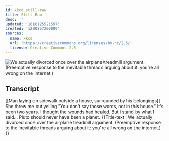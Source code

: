 ```yaml
---
id: xkcd.still-raw
title: Still Raw
desc: ''
updated: '1616125521597'
created: '1220857200000'
sources:
  name: xkcd
  url: 'https://creativecommons.org/licenses/by-nc/2.5/'
  license: Creative Commons 2.5
---
```

![We actually divorced once over the airplane/treadmill argument.  (Preemptive response to the inevitable threads arguing about it:  you're all wrong on the internet.)](https://imgs.xkcd.com/comics/still_raw.png)

## Transcript
[[Man laying on sidewalk outside a house, surrounded by his belongings]]
She threw me out yelling "You don't say those words, not in this house."
It's been two years. I thought the wounds had healed.
But I stand by what I said...
Pluto should never have been a planet.
{{Title-text : We actually divorced once over the airplane
treadmill argument.  (Preemptive response to the inevitable threads arguing about it:  you're all wrong on the internet.) }}
